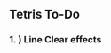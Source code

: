 

## Tetris To-Do

### 1. ) Line Clear effects



<!-- ### 2. Particles!!!

I can actually work on this now bc it has nothing to do with the changes made on the 1/31/25 (yesterday at the moment) but I'd like to make some sudo code before getting into this complicated of a topic

#### Goals For Particles:

- Change over time
  - pos
  - size
  - color
  - rotation
  - the rate of change
  - ect.

#### Changes dict formatting notes:

```Python
# Variables

"width": list[int]      # rect width
"height": list[int]     # rect height
"x": list[int]          # rect x pos
"y": list[int]          # rect y pos
"rotation": list[int]   # rect/surface rotation
"color": list[int]      # display color

# each is a list that contains multiple ints
# for example

"width": [15, 0, 0.5]
# index 0 is the current rate of change
# index 1 is the rate
# index 2 is the mult
```

__Please note:__\
Color is going to be weird as it is the only list please format it like
```Python
"{color channel} {modifier}": int
```
color channel being either r, g, b, or t, "rgb" is self explanitory but "t" is transparency

#### Sudocode For Particles:

I want to make a parent particle class that works something like this:

```Python
class Particle:
  def __init__(self):
    pass
# It's all passing because each individual particle will be very different from eachother
  def update(self):
    pass
  def display(self):
    pass
```

And an example of a Rect particle:

```Python
class Rect_Part(Particle):
  def __init__(self, pos: tuple, size: tuple, color: tuple, changes: dict):
    self.rect = pg.Rect(pos, size)
    if len(color) = 3
      self.color = list(color)
      self.color.append(255)
    else:
      self.color = color
    self.changes = changes

  def update(self):  # use pygame.time.set_timer for calling the update method
    self.rect.width += self.changes["width"][0]
    self.rect.height += self.changes["height"][0]

    self.rect.x += self.changes["x"][0]
    self.rect.y += self.changes["y"][0]

    # rotating things is complicated so make a method for it
    self.rotate(self.changes["rotation"][0])

    self.color[0] += self.changes["r"][0]
    self.color[1] += self.changes["g"][0]
    self.color[2] += self.changes["b"][0]
    self.color[3] += self.changes["t"][0]

    # this does all the rate/mult changes
    for key in self.changes["key"]:
      self.changes[key][0] *= self.changes[key][2]
      self.changes[key][0] += self.changes[key][1]

  def display(self, surface):
    pg.draw.rect(surface, tuple(self.color), self.rect)
```

I dont really know about the changes dict currently. It seems kinda slow to do this for EVERY particle on EVERY frame.\
Of course the code is already doing a lot for everything on every frame so a bit of addition should be fine.\
Y'know as long as it isn't an if  statement

### 3. High scores

#### Writing

This is pretty simple as it's it should simply use the json.dump() function to dump a dictionary with "name" and "score" keys.\
I'll append the highscore.json file with the dictionary thus saving the score.

like so:
```Python
highscore = {
  "name", "ASS",
  "score", 1234
}


file = open("filename.json", "a")

json_object = json.dump(highscore)
file.write(json_object)
```

#### Reading
 -->
